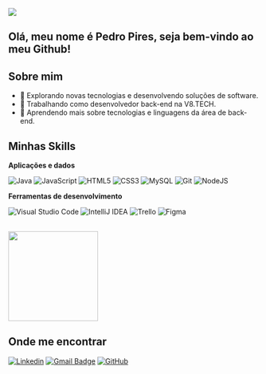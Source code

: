 ![](https://komarev.com/ghpvc/?username=pedrohpiress&color=006bed)

## Olá, meu nome é Pedro Pires, seja bem-vindo ao meu Github!


## Sobre mim

- 🤔 Explorando novas tecnologias e desenvolvendo soluções de software.
- 💼 Trabalhando como desenvolvedor back-end na V8.TECH.
- 🌱 Aprendendo mais sobre tecnologias e linguagens da área de back-end.

## Minhas Skills

**Aplicações e dados**

![Java](https://img.shields.io/badge/java-%23ED8B00.svg?style=for-the-badge&logo=openjdk&logoColor=white)
![JavaScript](https://img.shields.io/badge/javascript-%23323330.svg?style=for-the-badge&logo=javascript&logoColor=%23F7DF1E)
![HTML5](https://img.shields.io/badge/html5-%23E34F26.svg?style=for-the-badge&logo=html5&logoColor=white)
![CSS3](https://img.shields.io/badge/css3-%231572B6.svg?style=for-the-badge&logo=css3&logoColor=white)
![MySQL](https://img.shields.io/badge/mysql-4479A1.svg?style=for-the-badge&logo=mysql&logoColor=white) 
![Git](https://img.shields.io/badge/git-%23F05033.svg?style=for-the-badge&logo=git&logoColor=white)
![NodeJS](https://img.shields.io/badge/node.js-6DA55F?style=for-the-badge&logo=node.js&logoColor=white)

**Ferramentas de desenvolvimento**

![Visual Studio Code](https://img.shields.io/badge/Visual%20Studio%20Code-0078d7.svg?style=for-the-badge&logo=visual-studio-code&logoColor=white)
![IntelliJ IDEA](https://img.shields.io/badge/IntelliJIDEA-000000.svg?style=for-the-badge&logo=intellij-idea&logoColor=white)
![Trello](https://img.shields.io/badge/Trello-%23026AA7.svg?style=for-the-badge&logo=Trello&logoColor=white)
![Figma](https://img.shields.io/badge/figma-%23F24E1E.svg?style=for-the-badge&logo=figma&logoColor=white)

<br/>

<a href="https://github.com/pedrohpiress" title="Meu perfil!">
  <img height="180em" src="https://github-readme-stats.vercel.app/api?username=pedrohpiress&theme=dracula&show_icons=true" />
</a>

## Onde me encontrar

[![Linkedin](https://img.shields.io/badge/-PedroPires-blue?style=flat-square&logo=Linkedin&logoColor=white&link=https://www.linkedin.com/in/pedro-henrique-pires-85a455321/)](https://www.linkedin.com/in/pedro-henrique-pires-85a455321/)
[![Gmail Badge](https://img.shields.io/badge/Email-006bed?style=flat-square&logo=Gmail&logoColor=white&link=mailto:pedro.psouza@sptech.school)](mailto:pedro.psouza@sptech.school)
[![GitHub](https://img.shields.io/github/followers/pedrohpiress?label=follow&style=social)](https://github.com/pedrohpiress)
